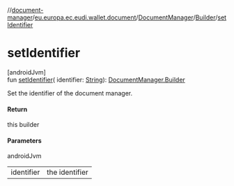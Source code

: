//[document-manager](../../../../index.md)/[eu.europa.ec.eudi.wallet.document](../../index.md)/[DocumentManager](../index.md)/[Builder](index.md)/[setIdentifier](set-identifier.md)

# setIdentifier

[androidJvm]\
fun [setIdentifier](set-identifier.md)(
identifier: [String](https://kotlinlang.org/api/latest/jvm/stdlib/kotlin-stdlib/kotlin/-string/index.html)): [DocumentManager.Builder](index.md)

Set the identifier of the document manager.

#### Return

this builder

#### Parameters

androidJvm

| | |
|---|---|
| identifier | the identifier |
